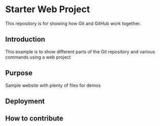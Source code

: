 # Starter Web Project

This repository is for showing how Git and GitHub work together.

## Introduction
This example is to show different parts of the Git repository and various commands using a web project

## Purpose

Sample website with plenty of files for demos

## Deployment

## How to contribute

